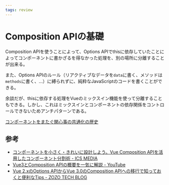 ```yaml
---
tags: review
---
```


# Composition APIの基礎

Composition APIを使うことによって、Options APIでthisに依存していたことによってコンポーネントに書かざるを得なかった処理を、別の場所に分離することが出来る。

また、Options APIのルール（リアクティブなデータを`data`に書く、メソッドは`methods`に書く、...）に縛られずに、純粋なJavaScriptのコードを書くことができる。

余談だが、thisに依存する処理をVueのミックスイン機能を使って分離することもできる。しかし、これはミックスインとコンポーネントの依存関係をコントロールできないためアンチパターンである。

[コンポーネントをまたぐ関心事の共通化の歴史](コンポーネントをまたぐ関心事の共通化の歴史.md)

## 参考

- [コンポーネントを小さく・きれいに設計しよう。Vue Composition APIを活用したコンポーネント分割術 - ICS MEDIA](https://ics.media/entry/210929/)
- [Vue3とComposition APIの概要を一気に解説 - YouTube](https://www.youtube.com/watch?v=XIpQLdcqawc)
- [Vue 2.xのOptions APIからVue 3.0のComposition APIへの移行で知っておくと便利なTips - ZOZO TECH BLOG](https://techblog.zozo.com/entry/vue-options-api-to-composition-api)
